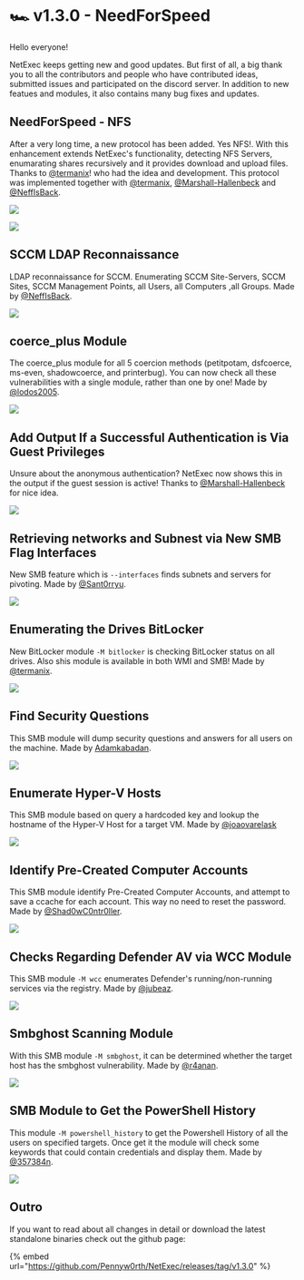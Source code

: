 # 🏎️ v1.3.0 - NeedForSpeed

Hello everyone!

NetExec keeps getting new and good updates. But first of all, a big thank you to all the contributors and people who have contributed ideas, submitted issues and participated on the discord server. In addition to new featues and modules, it also contains many bug fixes and updates.


## NeedForSpeed - NFS 

After a very long time, a new protocol has been added. Yes NFS!. With this enhancement extends NetExec's functionality, detecting NFS Servers, enumarating shares recursively and it provides download and upload files. Thanks to [@termanix](https://github.com/termanix)! who had the idea and development. This protocol was implemented together with [@termanix](https://github.com/termanix), [@Marshall-Hallenbeck](https://x.com/MJHallenbeck) and [@NeffIsBack](https://x.com/al3x\_n3ff).


![](https://github.com/user-attachments/assets/214662be-b873-42b1-b515-9f73c28828c3)

![](https://github.com/user-attachments/assets/861765a4-8b45-4390-b7bc-62182e2c1286)

## SCCM LDAP Reconnaissance

LDAP reconnaissance for SCCM. Enumerating SCCM Site-Servers, SCCM Sites, SCCM Management Points, all Users, all Computers ,all Groups. Made by [@NeffIsBack](https://x.com/al3x\_n3ff).

![](https://github.com/user-attachments/assets/8e9f3f14-0f98-453d-8db7-4abe5dc5b7da)

## coerce_plus Module

The coerce_plus module for all 5 coercion methods (petitpotam, dsfcoerce, ms-even, shadowcoerce, and printerbug). You can now check all these vulnerabilities with a single module, rather than one by one! Made by [@lodos2005](https://github.com/lodos2005).

![](https://github.com/user-attachments/assets/fcc9d81f-15a1-4d44-8b3a-f9c534973153)

## Add Output If a Successful Authentication is Via Guest Privileges 

Unsure about the anonymous authentication? NetExec now shows this in the output if the guest session is active! Thanks to [@Marshall-Hallenbeck](https://x.com/MJHallenbeck) for nice idea.

![](https://github.com/user-attachments/assets/6d3f7b15-8c0e-432d-8318-bf2d94ef9b83)

## Retrieving networks and Subnest via New SMB Flag Interfaces

New SMB feature which is `--interfaces` finds subnets and servers for pivoting. Made by [@Sant0rryu](https://github.com/Sant0rryu).

![](https://github.com/user-attachments/assets/ceb885df-50e7-410f-971b-01ff107f5f81)

## Enumerating the Drives BitLocker

New BitLocker module `-M bitlocker` is checking BitLocker status on all drives. Also shis module is available in both WMI and SMB! Made by [@termanix](https://github.com/termanix).

![](https://github.com/user-attachments/assets/ec6ac04d-5172-4201-aa41-497f8e0bb47e)

## Find Security Questions

This SMB module will dump security questions and answers for all users on the machine. Made by [Adamkabadan](https://github.com/Adamkadaban).

![](https://github.com/user-attachments/assets/9a28219d-b17a-4432-99a7-e4d7fe7862d0)

## Enumerate Hyper-V Hosts

This SMB module based on query a hardcoded key and lookup the hostname of the Hyper-V Host for a target VM. Made by [@joaovarelask](https://x.com/joaovarelas)

![](https://github.com/user-attachments/assets/14a12c1d-12a6-4c3b-a6b0-995a16b6f155)

## Identify Pre-Created Computer Accounts

This SMB module identify Pre-Created Computer Accounts, and attempt to save a ccache for each account. This way no need to reset the password. Made by [@Shad0wC0ntr0ller](https://x.com/Shad0wCntr0ller).

![](https://github.com/user-attachments/assets/f2423fdb-d649-4fbf-baac-23eac596b4b7)

## Checks Regarding Defender AV via WCC Module

This SMB module `-M wcc` enumerates Defender's running/non-running services via the registry. Made by [@jubeaz](https://github.com/jubeaz).

![](https://github.com/user-attachments/assets/e469059e-3113-4e7d-87c8-47160f3214c7)

## Smbghost Scanning Module

With this SMB module `-M smbghost`, it can be determined whether the target host has the smbghost vulnerability. Made by [@r4anan](https://x.com/r4vanan).

![](https://github.com/user-attachments/assets/8f17c451-76ed-40dd-bc06-2f26b5277126)

## SMB Module to Get the PowerShell History

This module `-M powershell_history` to get the Powershell History of all the users on specified targets. Once get it the module will check some keywords that could contain credentials and display them. Made by [@357384n](https://github.com/357384n).

![](https://github.com/user-attachments/assets/5cdc6d16-341b-41d4-9e7d-9b78a363af44)

## Outro

If you want to read about all changes in detail or download the latest standalone binaries check out the github page:

{% embed url="https://github.com/Pennyw0rth/NetExec/releases/tag/v1.3.0" %}
